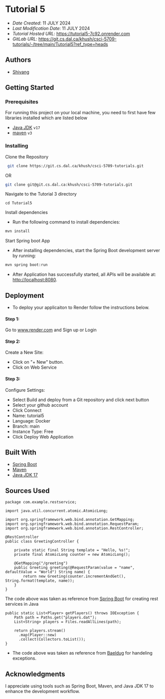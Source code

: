 # Tutorial 5

* *Date Created*: 11 JULY 2024
* *Last Modification Date*: 11 JULY 2024
* *Tutorial Hosted URL*: <https://tutorial5-7c92.onrender.com>
* *GitLab URL*: <https://git.cs.dal.ca/khush/csci-5709-tutorials/-/tree/main/Tutorial5?ref_type=heads>

## Authors

* [Shivang](sh587705@dal.ca)

## Getting Started

### Prerequisites

For running this project on your local machine, you need to first have few libraries installed which are listed below
- [Java JDK](https://www.oracle.com/ca-en/java/technologies/downloads/#java17) `v17`
- [maven](https://maven.apache.org/) `v3`

### Installing

Clone the Repository

```bash
 git clone https://git.cs.dal.ca/khush/csci-5709-tutorials.git
 ```
OR
 ```bash
 git clone git@git.cs.dal.ca:khush/csci-5709-tutorials.git
```

Navigate to the Tutorial 3 directory

```
cd Tutorial5 
```
Install dependencies

- Run the following command to install dependencies:

```bash
mvn install
```

Start Spring boot App

- After installing dependencies, start the Spring Boot development server by running:

```bash
mvn spring boot:run
```

- After Application has successfully started, all APIs will be available at:  [http://localhost:8080](http://localhost:8080).


## Deployment


- To deploy your applicaiton to Render follow the instructions below.

#### Step 1:
Go to www.render.com and Sign up or Login
#### Step 2:
Create a New Site:
- Click on "+ New" button.
- Click on Web Service
#### Step 3:
Configure Settings:
- Select Build and deploy from a Git repository and click next button
- Select your github account
- Click Connect
- Name: tutorial5
- Language: Docker
- Branch: main
- Instance Type: Free
- Click Deploy Web Application


## Built With

* [Spring Boot](https://spring.io/projects/spring-boot)
* [Maven](https://maven.apache.org/)
* [Java JDK 17](https://www.oracle.com/ca-en/java/technologies/downloads/)


## Sources Used
```
package com.example.restservice;

import java.util.concurrent.atomic.AtomicLong;

import org.springframework.web.bind.annotation.GetMapping;
import org.springframework.web.bind.annotation.RequestParam;
import org.springframework.web.bind.annotation.RestController;

@RestController
public class GreetingController {

	private static final String template = "Hello, %s!";
	private final AtomicLong counter = new AtomicLong();

	@GetMapping("/greeting")
	public Greeting greeting(@RequestParam(value = "name", defaultValue = "World") String name) {
		return new Greeting(counter.incrementAndGet(), String.format(template, name));
	}
}
```
The code above was taken as reference from [Spring Boot](https://spring.io/guides/gs/rest-service) for creating rest services in Java 

```
public static List<Player> getPlayers() throws IOException {
    Path path = Paths.get("players.dat");
    List<String> players = Files.readAllLines(path);

    return players.stream()
      .map(Player::new)
      .collect(Collectors.toList());
}
```
- The code above was taken as reference from [Baeldug](https://www.baeldung.com/java-exceptions) for handeling exceptions.


## Acknowledgments
I appreciate using tools such as Spring Boot, Maven, and Java JDK 17 to enhance the development workflow.
